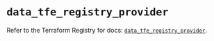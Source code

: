 # `data_tfe_registry_provider`

Refer to the Terraform Registry for docs: [`data_tfe_registry_provider`](https://registry.terraform.io/providers/hashicorp/tfe/0.70.0/docs/data-sources/registry_provider).
